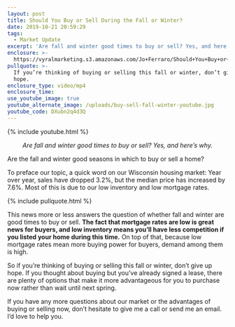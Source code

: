 ```yaml
---
layout: post
title: Should You Buy or Sell During the Fall or Winter?
date: 2019-10-21 20:59:29
tags:
  - Market Update
excerpt: 'Are fall and winter good times to buy or sell? Yes, and here’s why.'
enclosure: >-
  https://vyralmarketing.s3.amazonaws.com/Jo+Ferraro/Should+You+Buy+or+Sell+During+the+Fall+or+Winter_.mp4
pullquote: >-
  If you’re thinking of buying or selling this fall or winter, don’t give up
  hope.
enclosure_type: video/mp4
enclosure_time:
use_youtube_image: true
youtube_alternate_image: /uploads/buy-sell-fall-winter-youtube.jpg
youtube_code: DXubn2q4d3Q
---
```


{% include youtube.html %}

<p style="text-align:center;"><em>Are fall and winter good times to buy or sell? Yes, and here’s why.</em></p>

Are the fall and winter good seasons in which to buy or sell a home?

To preface our topic, a quick word on our Wisconsin housing market: Year over year, sales have dropped 3.2%, but the median price has increased by 7.6%. Most of this is due to our low inventory and low mortgage rates.&nbsp;

{% include pullquote.html %}

This news more or less answers the question of whether fall and winter are good times to buy or sell. **The fact that mortgage rates are low is great news for buyers, and low inventory means you’ll have less competition if you listed your home during this time.** On top of that, because low mortgage rates mean more buying power for buyers, demand among them is high.&nbsp;

So if you’re thinking of buying or selling this fall or winter, don’t give up hope. If you thought about buying but you’ve already signed a lease, there are plenty of options that make it more advantageous for you to purchase now rather than wait until next spring.&nbsp;

If you have any more questions about our market or the advantages of buying or selling now, don’t hesitate to give me a call or send me an email. I’d love to help you.&nbsp;